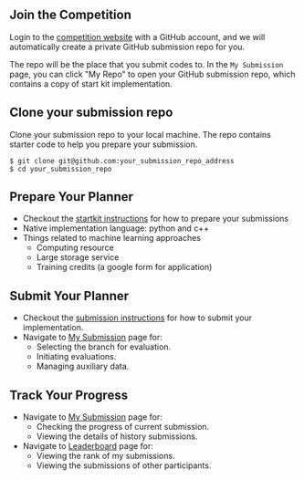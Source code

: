 ## Join the Competition

Login to the [competition website](http://www.leagueofrobotrunners.org/) with a GitHub account, and we will automatically create a private GitHub submission repo for you.

The repo will be the place that you submit codes to. In the `My Submission` page, you can click "My Repo" to open your GitHub submission repo, which contains a copy of start kit implementation.

## Clone your submission repo

Clone your submission repo to your local machine. The repo contains starter code to help you prepare your submission.

```
$ git clone git@github.com:your_submission_repo_address
$ cd your_submission_repo
```

## Prepare Your Planner
- Checkout the [startkit instructions](https://github.com/MAPF-Competition/Start-Kit/blob/main/README.md) for how to prepare your submissions
- Native implementation language: python and c++
- Things related to machine learning approaches
    - Computing resource
    - Large storage service
    - Training credits (a google form for application)

## Submit Your Planner
- Checkout the [submission instructions](https://github.com/MAPF-Competition/Start-Kit/blob/main/Submission_Instruction.md) for how to submit your implementation.
- Navigate to [My Submission](./submission) page for:
    - Selecting the branch for evaluation.
    - Initiating evaluations.
    - Managing auxiliary data.


## Track Your Progress
- Navigate to [My Submission](./submission) page for:
  - Checking the progress of current submission.
  - Viewing the details of history submissions.
- Navigate to [Leaderboard](./leaderboard) page for:
  - Viewing the rank of my submissions.
  - Viewing the submissions of other participants.
